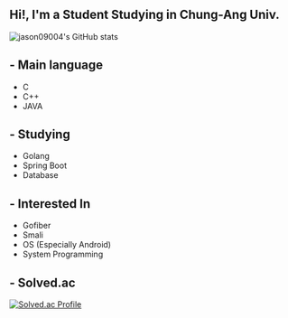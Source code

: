 ## Hi!, I'm a Student Studying in Chung-Ang Univ.    
![jason09004's GitHub stats](https://github-readme-stats.vercel.app/api?username=jason0904&show_icons=true&theme=onedark)

## - Main language
- C
- C++
- JAVA

## - Studying 
- Golang
- Spring Boot
- Database

## - Interested In
- Gofiber
- Smali
- OS (Especially Android)
- System Programming

## - Solved.ac
[![Solved.ac Profile](http://mazassumnida.wtf/api/generate_badge?boj=jason0904)](https://solved.ac/jason0904)



<!--
**jason0904/jason0904** is a ✨ _special_ ✨ repository because its `README.md` (this file) appears on your GitHub profile.

Here are some ideas to get you started:

- 🔭 I’m currently working on ...
- 🌱 I’m currently learning ...
- 👯 I’m looking to collaborate on ...
- 🤔 I’m looking for help with ...
- 💬 Ask me about ...
- 📫 How to reach me: ...
- 😄 Pronouns: ...
- ⚡ Fun fact: ...
-->

